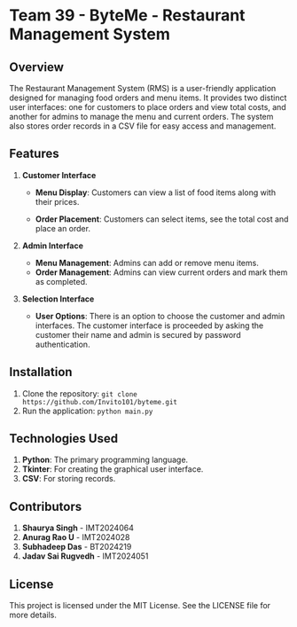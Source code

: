 # Team 39 - ByteMe - Restaurant Management System

## Overview

The Restaurant Management System (RMS) is a user-friendly application designed for managing food orders and menu items. It provides two distinct user interfaces: one for customers to place orders and view total costs, and another for admins to manage the menu and current orders. The system also stores order records in a CSV file for easy access and management.

## Features

1. **Customer Interface**

   - **Menu Display**: Customers can view a list of food items along with their prices.

   - **Order Placement**: Customers can select items, see the total cost and place an order.

2. **Admin Interface**

   - **Menu Management**: Admins can add or remove menu items.
   - **Order Management**: Admins can view current orders and mark them as completed.

3. **Selection Interface**

   - **User Options**: There is an option to choose the customer and admin interfaces. The customer interface is proceeded by asking the customer their name and admin is secured by password authentication.

## Installation

1. Clone the repository:
   `git clone https://github.com/Invito101/byteme.git`
2. Run the application:
   `python main.py`

## Technologies Used

1. **Python**: The primary programming language.
2. **Tkinter**: For creating the graphical user interface.
3. **CSV**: For storing records.

## Contributors

1. **Shaurya Singh** - IMT2024064
2. **Anurag Rao U** - IMT2024028
3. **Subhadeep Das** - BT2024219
4. **Jadav Sai Rugvedh** - IMT2024051

## License

This project is licensed under the MIT License. See the LICENSE file for more details.
